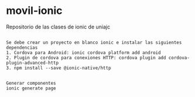 # movil-ionic
Repositorio de las clases de ionic de uniajc

```

Se debe crear un proyecto en blanco ionic e instalar las siguientes dependencias
1. Cordova para Android: ionic cordova platform add android
2. Plugin de cordova para conexiones HTTP: cordova plugin add cordova-plugin-advanced-http
3. npm install --save @ionic-native/http


Generar componentes 
ionic generate page 
```
